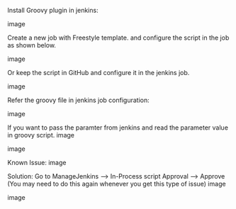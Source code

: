 Install Groovy plugin in jenkins:

image

Create a new job with Freestyle template. and configure the script in the job as shown below.

image

Or keep the script in GitHub and configure it in the jenkins job.

image

Refer the groovy file in jenkins job configuration:

image

If you want to pass the paramter from jenkins and read the parameter value in groovy script.
image

image

Known Issue:
image

Solution: Go to ManageJenkins --> In-Process script Approval --> Approve (You may need to do this again whenever you get this type of issue)
image

image
